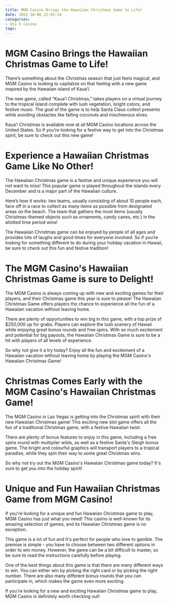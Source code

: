 ```yaml
---
title: MGM Casino Brings the Hawaiian Christmas Game to Life!
date: 2022-10-06 22:03:24
categories:
- Gta 5 Casino
tags:
---
```



#  MGM Casino Brings the Hawaiian Christmas Game to Life!

There’s something about the Christmas season that just feels magical, and MGM Casino is looking to capitalize on that feeling with a new game inspired by the Hawaiian island of Kaua’i.

The new game, called “Kaua’i Christmas,” takes players on a virtual journey to the tropical island complete with lush vegetation, bright colors, and festive music. The goal of the game is to help Santa Claus collect presents while avoiding obstacles like falling coconuts and mischievous elves.

Kaua’i Christmas is available now at all MGM Casino locations across the United States. So if you’re looking for a festive way to get into the Christmas spirit, be sure to check out this new game!

#  Experience a Hawaiian Christmas Game Like No Other!

The Hawaiian Christmas game is a festive and unique experience you will not want to miss! This popular game is played throughout the islands every December and is a major part of the Hawaiian culture.

Here’s how it works: two teams, usually consisting of about 10 people each, face off in a race to collect as many items as possible from designated areas on the beach. The team that gathers the most items (usually Christmas-themed objects such as ornaments, candy canes, etc.) in the allotted time period wins!

The Hawaiian Christmas game can be enjoyed by people of all ages and provides lots of laughs and good times for everyone involved. So if you’re looking for something different to do during your holiday vacation in Hawaii, be sure to check out this fun and festive tradition!

#  The MGM Casino's Hawaiian Christmas Game is sure to Delight!

The MGM Casino is always coming up with new and exciting games for their players, and their Christmas game this year is sure to please! The Hawaiian Christmas Game offers players the chance to experience all the fun of a Hawaiian vacation without leaving home.

There are plenty of opportunities to win big in this game, with a top prize of $250,000 up for grabs. Players can explore the lush scenery of Hawaii while enjoying great bonus rounds and free spins. With so much excitement and potential for big payouts, the Hawaiian Christmas Game is sure to be a hit with players of all levels of experience.

So why not give it a try today? Enjoy all the fun and excitement of a Hawaiian vacation without leaving home by playing the MGM Casino's Hawaiian Christmas Game!

#  Christmas Comes Early with the MGM Casino's Hawaiian Christmas Game!

The MGM Casino in Las Vegas is getting into the Christmas spirit with their new Hawaiian Christmas game! This exciting new slot game offers all the fun of a traditional Christmas game, with a festive Hawaiian twist.

There are plenty of bonus features to enjoy in this game, including a free spins round with multiplier wilds, as well as a festive Santa's Sleigh bonus game. The bright and colourful graphics will transport players to a tropical paradise, while they spin their way to some great Christmas wins.

So why not try out the MGM Casino's Hawaiian Christmas game today? It's sure to get you into the holiday spirit!

#  Unique and Fun Hawaiian Christmas Game from MGM Casino!

If you're looking for a unique and fun Hawaiian Christmas game to play, MGM Casino has just what you need! This casino is well-known for its amazing selection of games, and its Hawaiian Christmas game is no exception.

This game is a lot of fun and it's perfect for people who love to gamble. The premise is simple - you have to choose between two different options in order to win money. However, the game can be a bit difficult to master, so be sure to read the instructions carefully before playing.

One of the best things about this game is that there are many different ways to win. You can either win by picking the right card or by picking the right number. There are also many different bonus rounds that you can participate in, which makes the game even more exciting.

If you're looking for a new and exciting Hawaiian Christmas game to play, MGM Casino is definitely worth checking out!